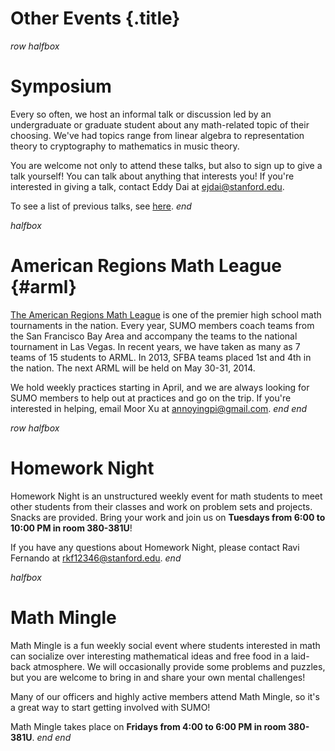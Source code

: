 # Other Events {.title}

$row$
$halfbox$
# Symposium

Every so often, we host an informal talk or discussion led by an undergraduate
or graduate student about any math-related topic of their choosing. We've had
topics range from linear algebra to representation theory to cryptography to
mathematics in music theory.

You are welcome not only to attend these talks, but also to sign up to give a
talk yourself! You can talk about anything that interests you! If you're
interested in giving a talk, contact Eddy Dai at ejdai@stanford.edu.
  
To see a list of previous talks, see [here](/old/symposium/2013).
$end$

$halfbox$
# American Regions Math League {#arml}

[The American Regions Math League](arml.com) is one of the premier high
school math tournaments in the nation. Every year, SUMO members coach teams
from the San Francisco Bay Area and accompany the teams to the national
tournament in Las Vegas. In recent years, we have taken as many as 7 teams of 15
students to ARML. In 2013, SFBA teams placed 1st and 4th in the nation. The
next ARML will be held on May 30-31, 2014.

We hold weekly practices starting in April, and we are always looking for SUMO
members to help out at practices and go on the trip. If you're interested in
helping, email Moor Xu at annoyingpi@gmail.com.
$end$
$end$

$row$
$halfbox$
# Homework Night

Homework Night is an unstructured weekly event for math students to meet other
students from their classes and work on problem sets and projects. Snacks are
provided. Bring your work and join us on **Tuesdays from 6:00 to 10:00 PM in
room 380-381U**!

If you have any questions about Homework Night, please contact Ravi Fernando at
rkf12346@stanford.edu.
$end$

$halfbox$
# Math Mingle

Math Mingle is a fun weekly social event where students interested in math can
socialize over interesting mathematical ideas and free food in a laid-back
atmosphere. We will occasionally provide some problems and puzzles, but you are
welcome to bring in and share your own mental challenges!

Many of our officers and highly active members attend Math Mingle, so it's a
great way to start getting involved with SUMO!

Math Mingle takes place on **Fridays from 4:00 to 6:00 PM in room 380-381U**.
$end$
$end$

<!-- # Puzzle Hunt -->

<!--Last year, we wrote and ran the Stanford Puzzle Hunt. See here (TODO) for more-->
<!--information.-->
<!---
(Are we sure we want Puzzle Hunt here? We can just directly link the homepage to
the Puzzle Hunt site.)
--->
